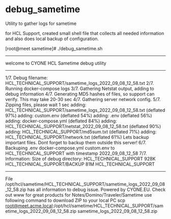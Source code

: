 # debug_sametime
Utility to gather logs for sametime

for HCL Support, created small shell file that collects all needed information and also does local backup of configuration. 



[root@meet sametime]# ./debug_sametime.sh
*******************************************
welcome to CYONE  HCL Sametime debug utility
*******************************************
1/7. Debug filename: HCL_TECHNICAL_SUPPORT/sametime_logs_2022_09_08_12_58.txt
2/7. Running docker-compose logs
3/7. Gathering Netstat output, adding to debug information
4/7. Generating MD5 hashes of files, so support can verify. This may take 20-30 sec
4/7. Gathering server network config.
5/7. Zipping files, please wait 1 sec
  adding: HCL_TECHNICAL_SUPPORT/sametime_logs_2022_09_08_12_58.txt (deflated 97%)
  adding: custom.env (deflated 54%)
  adding: .env (deflated 56%)
  adding: docker-compose.yml (deflated 84%)
  adding: HCL_TECHNICAL_SUPPORT/netstat_2022_09_08_12_58.txt (deflated 90%)
  adding: HCL_TECHNICAL_SUPPORT/md5sum.txt (deflated 71%)
  adding: HCL_TECHNICAL_SUPPORT/network.txt (deflated 61%)
Lets backup important files. Dont forget to backup them outside this server!
6/7. Backuping .env docker-compose.yml custom.env to HCL_TECHNICAL_SUPPORT with timestamp 2022_09_08_12_58
7/7. Information: Size of debug directory:  HCL_TECHNICAL_SUPPORT
928K	HCL_TECHNICAL_SUPPORT/BACKUP
81M	HCL_TECHNICAL_SUPPORT
*********
File /opt/hcl/sametime/HCL_TECHNICAL_SUPPORT/sametime_logs_2022_09_08_12_58.zip has all information to debug issue.
Powered by CYONE.EU. Check out www for great products for Notes/Domino/Traveler/Sametime
use following command to download ZIP to your local PC
           scp root@meet.acme.local:/opt/hcl/sametime/HCL_TECHNICAL_SUPPORT/sametime_logs_2022_09_08_12_58.zip sametime_logs_2022_09_08_12_58.zip
